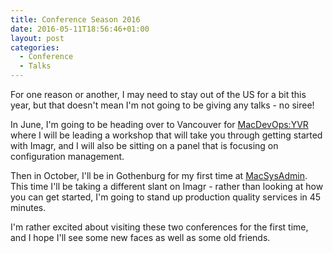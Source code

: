 ```yaml
---
title: Conference Season 2016
date: 2016-05-11T18:56:46+01:00
layout: post
categories:
  - Conference
  - Talks
---
```


For one reason or another, I may need to stay out of the US for a bit this year, but that doesn't mean I'm not going to be giving any talks - no siree!

In June, I'm going to be heading over to Vancouver for [MacDevOps:YVR](http://www.macdevops.ca/) where I will be leading a workshop that will take you through getting started with Imagr, and I will also be sitting on a panel that is focusing on configuration management.

Then in October, I'll be in Gothenburg for my first time at [MacSysAdmin](macsysadmin.se). This time I'll be taking a different slant on Imagr - rather than looking at how you can get started, I'm going to stand up production quality services in 45 minutes.

I'm rather excited about visiting these two conferences for the first time, and I hope I'll see some new faces as well as some old friends.